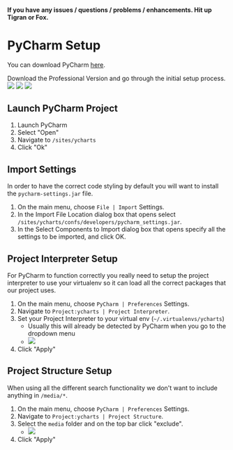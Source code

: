 #### If you have any issues / questions / problems / enhancements. Hit up Tigran or Fox.

# PyCharm Setup

You can download PyCharm [here](https://www.jetbrains.com/pycharm/).

Download the Professional Version and go through the initial setup process.
![](http://s18.postimg.org/6473l4z7d/Screen_Shot_2015_12_22_at_6_29_50_PM.png)
![](http://s18.postimg.org/yv3xb7515/Screen_Shot_2015_12_22_at_6_30_06_PM.png)
![](http://s18.postimg.org/diwfdil2x/Screen_Shot_2015_12_22_at_6_30_22_PM.png)

## Launch PyCharm Project

1. Launch PyCharm
2. Select "Open" 
3. Navigate to `/sites/ycharts`
4. Click "Ok"

## Import Settings
In order to have the correct code styling by default you will want to install the `pycharm-settings.jar` file.

1. On the main menu, choose `File | Import` Settings.
2. In the Import File Location dialog box that opens select `/sites/ycharts/confs/developers/pycharm_settings.jar`.
3. In the Select Components to Import dialog box that opens specify all the settings to be imported, and click OK.

## Project Interpreter Setup
For PyCharm to function correctly you really need to setup the project interpreter to use your virtualenv so it can load all the correct packages that our project uses.

1. On the main menu, choose `PyCharm | Preferences` Settings.
2. Navigate to `Project:ycharts | Project Interpreter`.
3. Set your Project Interpreter to your virtual env (`~/.virtualenvs/ycharts`)
    * Usually this will already be detected by PyCharm when you go to the dropdown menu
    * ![](http://s1.postimg.org/m5evdzxgv/Screen_Shot_2015_12_22_at_5_33_18_PM.png)
4. Click "Apply"

## Project Structure Setup
When using all the different search functionality we don't want to include anything in `/media/*`.

1. On the main menu, choose `PyCharm | Preferences` Settings.
2. Navigate to `Project:ycharts | Project Structure`.
3. Select the `media` folder and on the top bar click "exclude".
    * ![](http://s8.postimg.org/v5q5wap51/Screen_Shot_2015_12_22_at_5_39_36_PM.png)
4. Click "Apply"